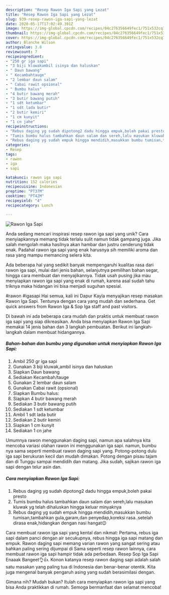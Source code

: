 ```yaml
---
description: "Resep Rawon Iga Sapi yang Lezat"
title: "Resep Rawon Iga Sapi yang Lezat"
slug: 939-resep-rawon-iga-sapi-yang-lezat
date: 2020-05-17T17:02:49.391Z
image: https://img-global.cpcdn.com/recipes/04c276356649fec1/751x532cq70/rawon-iga-sapi-foto-resep-utama.jpg
thumbnail: https://img-global.cpcdn.com/recipes/04c276356649fec1/751x532cq70/rawon-iga-sapi-foto-resep-utama.jpg
cover: https://img-global.cpcdn.com/recipes/04c276356649fec1/751x532cq70/rawon-iga-sapi-foto-resep-utama.jpg
author: Blanche Wilson
ratingvalue: 3.8
reviewcount: 7
recipeingredient:
- "250 gr iga sapi"
- "3 biji kluwakambil isinya dan haluskan"
- " Daun bawang"
- " Kecambahtauge"
- "2 lembar daun salam"
- " Cabai rawit opsional"
- " Bumbu halus"
- "4 butir bawang merah"
- "3 butir bawang putih"
- "1 sdt ketumbar"
- "1 sdt lada butir"
- "2 butir kemiri"
- "1 cm kunyit"
- "1 cn jahe"
recipeinstructions:
- "Rebus daging yg sudah dipotong2 dadu hingga empuk,boleh pakai presto"
- "Tumis bumbu halus tambahkan daun salam dan sereh,lalu masukan kluwak yg telah dihaluskan hingga keluar minyaknya"
- "Rebus daging yg sudah empuk hingga mendidih,masukkan bumbu tumisan,tambahkan gula,garam,dan penyedap,koreksi rasa..setelah dirasa enak,hidangkan dengan nasi hangat😉"
categories:
- Resep
tags:
- rawon
- iga
- sapi

katakunci: rawon iga sapi 
nutrition: 152 calories
recipecuisine: Indonesian
preptime: "PT37M"
cooktime: "PT42M"
recipeyield: "4"
recipecategory: Lunch

---
```



![Rawon Iga Sapi](https://img-global.cpcdn.com/recipes/04c276356649fec1/751x532cq70/rawon-iga-sapi-foto-resep-utama.jpg)

Anda sedang mencari inspirasi resep rawon iga sapi yang unik? Cara menyiapkannya memang tidak terlalu sulit namun tidak gampang juga. Jika salah mengolah maka hasilnya akan hambar dan justru cenderung tidak enak. Padahal rawon iga sapi yang enak harusnya sih memiliki aroma dan rasa yang mampu memancing selera kita.

Ada beberapa hal yang sedikit banyak mempengaruhi kualitas rasa dari rawon iga sapi, mulai dari jenis bahan, selanjutnya pemilihan bahan segar, hingga cara membuat dan menyajikannya. Tidak usah pusing jika mau menyiapkan rawon iga sapi yang enak di rumah, karena asal sudah tahu triknya maka hidangan ini bisa menjadi suguhan spesial.

#rawon #igasapi Hai semua, kali ini Dapur Kayla menyajikan resep masakan Rawon Iga Sapi. Tentunya dengan cara yang mudah dan sederhana. Get quick answers from Rawon Iga &amp; Sop Iga staff and past visitors.


Di bawah ini ada beberapa cara mudah dan praktis untuk membuat rawon iga sapi yang siap dikreasikan. Anda bisa menyiapkan Rawon Iga Sapi memakai 14 jenis bahan dan 3 langkah pembuatan. Berikut ini langkah-langkah dalam membuat hidangannya.

<!--inarticleads1-->

##### Bahan-bahan dan bumbu yang digunakan untuk menyiapkan Rawon Iga Sapi:

1. Ambil 250 gr iga sapi
1. Gunakan 3 biji kluwak,ambil isinya dan haluskan
1. Siapkan  Daun bawang
1. Sediakan  Kecambah/tauge
1. Gunakan 2 lembar daun salam
1. Gunakan  Cabai rawit (opsional)
1. Siapkan  Bumbu halus:
1. Siapkan 4 butir bawang merah
1. Sediakan 3 butir bawang putih
1. Sediakan 1 sdt ketumbar
1. Ambil 1 sdt lada butir
1. Sediakan 2 butir kemiri
1. Siapkan 1 cm kunyit
1. Sediakan 1 cn jahe


Umumnya rawon menggunakan daging sapi, namun apa salahnya kita mencoba variasi olahan rawon ini menggunakan iga sapi. namun, bumbu nya sama seperti membuat rawon daging sapi yang. Potong-potong dulu iga sapi berukuran kecil dan mudah dimakan. Potong dengan pisau tajam dan di Tunggu sampai mendidih dan matang. Jika sudah, sajikan rawon iga sapi dengan telur asin dan. 

<!--inarticleads2-->

##### Cara menyiapkan Rawon Iga Sapi:

1. Rebus daging yg sudah dipotong2 dadu hingga empuk,boleh pakai presto
1. Tumis bumbu halus tambahkan daun salam dan sereh,lalu masukan kluwak yg telah dihaluskan hingga keluar minyaknya
1. Rebus daging yg sudah empuk hingga mendidih,masukkan bumbu tumisan,tambahkan gula,garam,dan penyedap,koreksi rasa..setelah dirasa enak,hidangkan dengan nasi hangat😉


Cara membuat rawon iga sapi yang kental dan nikmat: Pertama, rebus iga sapi dalam panci dengan air secukupnya, rebus hingga iga sapi matang dan empuk. Rawon daging sapi memang varian rawon yang sangat sering atau bahkan paling sering dijumpai di Sama seperti resep rawon lainnya, cara membuat rawon iga sapi hampir tidak ada perbedaan. Resep Sop Iga Sapi Enaaak Bangeet👌👍. Konon katanya resep rawon daging sapi adalah salah satu masakan yang paling tua di Indonesia dan benar-benar otentik. Kita juga mengenal banyak pengaruh asing yang sudah berasimilasi dengan. 

Gimana nih? Mudah bukan? Itulah cara menyiapkan rawon iga sapi yang bisa Anda praktikkan di rumah. Semoga bermanfaat dan selamat mencoba!

